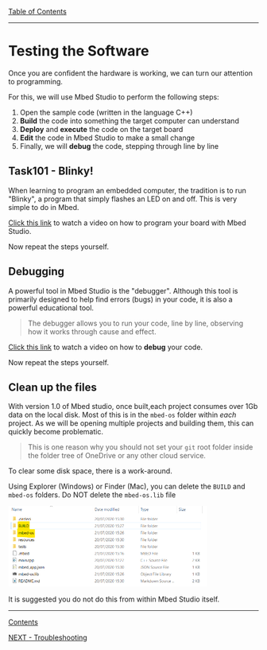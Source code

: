 [Table of Contents](README.md) 

---

# Testing the Software
Once you are confident the hardware is working, we can turn our attention to programming.

For this, we will use Mbed Studio to perform the following steps:

1. Open the sample code (written in the language C++)
1. **Build** the code into something the target computer can understand
1. **Deploy** and **execute** the code on the target board
1. **Edit** the code in Mbed Studio to make a small change
1. Finally, we will **debug** the code, stepping through line by line

## Task101 - Blinky!
When learning to program an embedded computer, the tradition is to run "Blinky", a program that simply flashes an LED on and off. This is very simple to do in Mbed.

[Click this link](https://plymouth.cloud.panopto.eu/Panopto/Pages/Viewer.aspx?id=1cdd2263-5644-4322-841d-abfe0101c82a) to watch a video on how to program your board with Mbed Studio.

Now repeat the steps yourself.

## Debugging
A powerful tool in Mbed Studio is the "debugger". Although this tool is primarily designed to help find errors (bugs) in your code, it is also a powerful educational tool.

> The debugger allows you to run your code, line by line, observing how it works through cause and effect. 

[Click this link](https://plymouth.cloud.panopto.eu/Panopto/Pages/Viewer.aspx?id=e151c5c8-980d-42d6-ab32-abfe010d3a67) to watch a video on how to **debug** your code.

Now repeat the steps yourself.

## Clean up the files
With version 1.0 of Mbed studio, once built,each project consumes over 1Gb data on the local disk. Most of this is in the `mbed-os` folder within _each_ project. As we will be opening multiple projects and building them, this can quickly become problematic.

> This is one reason why you should not set your `git` root folder inside the folder tree of OneDrive or any other cloud service.

To clear some disk space, there is a work-around.

Using Explorer (Windows) or Finder (Mac), you can delete the `BUILD` and `mbed-os` folders. Do NOT delete the `mbed-os.lib` file

<img src="../img/delete-BUILD.png" width="400">

It is suggested you do not do this from within Mbed Studio itself.

---

[Contents](README.md) 

[NEXT - Troubleshooting](troubleshooting.md)